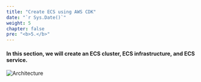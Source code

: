 ```yaml
---
title: "Create ECS using AWS CDK"
date: "`r Sys.Date()`"
weight: 5
chapter: false
pre: "<b>5.</b>"
---
```


#### In this section, we will create an ECS cluster, ECS infrastructure, and ECS service.

![Architecture](/images/5/ws2.png?featherlight=false&width=80pc)
